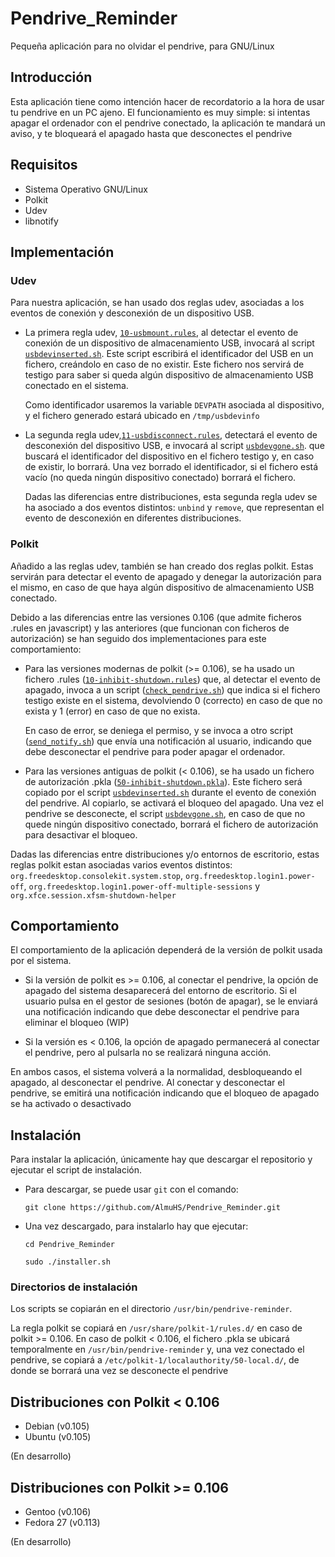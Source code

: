 # Pendrive_Reminder
Pequeña aplicación para no olvidar el pendrive, para GNU/Linux

## Introducción
Esta aplicación tiene como intención hacer de recordatorio a la hora de usar tu pendrive en un PC ajeno.
El funcionamiento es muy simple: si intentas apagar el ordenador con el pendrive conectado, la aplicación te mandará un aviso, y te bloqueará el apagado hasta que desconectes el pendrive

## Requisitos
- Sistema Operativo GNU/Linux
- Polkit
- Udev
- libnotify

## Implementación

### Udev
Para nuestra aplicación, se han usado dos reglas udev, asociadas a los eventos de conexión y desconexión de un dispositivo USB.

- La primera regla udev, [`10-usbmount.rules`](https://github.com/AlmuHS/Pendrive_Reminder/blob/master/udev-rules/10-usbmount.rules), al detectar el evento de conexión de un dispositivo de almacenamiento USB, invocará al script [`usbdevinserted.sh`](https://github.com/AlmuHS/Pendrive_Reminder/blob/master/aux_scripts/usbdevinserted.sh). Este script escribirá el identificador del USB en un fichero, creándolo en caso de no existir.
Este fichero nos servirá de testigo para saber si queda algún dispositivo de almacenamiento USB conectado en el sistema.

	Como identificador usaremos la variable `DEVPATH` asociada al dispositivo, y el fichero generado estará ubicado en `/tmp/usbdevinfo`


- La segunda regla udev,[`11-usbdisconnect.rules`](https://github.com/AlmuHS/Pendrive_Reminder/blob/master/udev-rules/11-usbdisconnect.rules), detectará el evento de desconexión del dispositivo USB, e invocará al script [`usbdevgone.sh`](https://github.com/AlmuHS/Pendrive_Reminder/blob/master/aux_scripts/usbdevgone.sh). que buscará el identificador del dispositivo en el fichero testigo y, en caso de existir, lo borrará. Una vez borrado el identificador, si el fichero está vacío (no queda ningún dispositivo conectado) borrará el fichero.

	Dadas las diferencias entre distribuciones, esta segunda regla udev se ha asociado a dos eventos distintos: `unbind` y `remove`, que representan el evento de desconexión en diferentes distribuciones.

### Polkit
Añadido a las reglas udev, también se han creado dos reglas polkit. Estas servirán para detectar el evento de apagado y denegar la autorización para el mismo, en caso de que haya algún dispositivo de almacenamiento USB conectado.

Debido a las diferencias entre las versiones 0.106 (que admite ficheros .rules en javascript) y las anteriores (que funcionan con ficheros de autorización) se han seguido dos implementaciones para este comportamiento:


- Para las versiones modernas de polkit (>= 0.106), se ha usado un fichero .rules ([`10-inhibit-shutdown.rules`](https://github.com/AlmuHS/Pendrive_Reminder/blob/master/polkit-rules/10-inhibit-shutdown.rules)) que, al detectar el evento de apagado, invoca a un script ([`check_pendrive.sh`](https://github.com/AlmuHS/Pendrive_Reminder/blob/master/aux_scripts/check_pendrive.sh)) que indica si el fichero testigo existe en el sistema, devolviendo 0 (correcto) en caso de que no exista y 1 (error) en caso de que no exista.

	En caso de error, se deniega el permiso, y se invoca a otro script ([`send_notify.sh`](https://github.com/AlmuHS/Pendrive_Reminder/blob/master/aux_scripts/send_notify.sh)) que envía una notificación al usuario, indicando que debe desconectar el pendrive para poder apagar el ordenador.
	
- Para las versiones antiguas de polkit (< 0.106), se ha usado un fichero de autorización .pkla ([`50-inhibit-shutdown.pkla`](https://github.com/AlmuHS/Pendrive_Reminder/blob/master/polkit-rules/50-inhibit-shutdown.pkla)).
		Este fichero será copiado por el script [`usbdevinserted.sh`](https://github.com/AlmuHS/Pendrive_Reminder/blob/master/aux_scripts/usbdevinserted.sh) durante el evento de conexión del pendrive. Al copiarlo, se activará el bloqueo del apagado.
		Una vez el pendrive se desconecte, el script [`usbdevgone.sh`](https://github.com/AlmuHS/Pendrive_Reminder/blob/master/aux_scripts/usbdevgone.sh), en caso de que no quede ningún dispositivo conectado, borrará el fichero de autorización para desactivar el bloqueo.
		
Dadas las diferencias entre distribuciones y/o entornos de escritorio, estas reglas polkit estan asociadas varios eventos distintos: `org.freedesktop.consolekit.system.stop`, `org.freedesktop.login1.power-off`, `org.freedesktop.login1.power-off-multiple-sessions` y `org.xfce.session.xfsm-shutdown-helper` 

## Comportamiento
El comportamiento de la aplicación dependerá de la versión de polkit usada por el sistema.

- Si la versión de polkit es >= 0.106, al conectar el pendrive, la opción de apagado del sistema desaparecerá del entorno de escritorio. Si el usuario pulsa en el gestor de sesiones (botón de apagar), se le enviará una notificación indicando que debe desconectar el pendrive para eliminar el bloqueo (WIP)

- Si la versión es < 0.106, la opción de apagado permanecerá al conectar el pendrive, pero al pulsarla no se realizará ninguna acción.

En ambos casos, el sistema volverá a la normalidad, desbloqueando el apagado, al desconectar el pendrive.
Al conectar y desconectar el pendrive, se emitirá una notificación indicando que el bloqueo de apagado se ha activado o desactivado

## Instalación

Para instalar la aplicación, únicamente hay que descargar el repositorio y ejecutar el script de instalación.

- Para descargar, se puede usar `git` con el comando:

	`git clone https://github.com/AlmuHS/Pendrive_Reminder.git`
	
- Una vez descargado, para instalarlo hay que ejecutar:

	`cd Pendrive_Reminder`
	
	`sudo ./installer.sh`

### Directorios de instalación

Los scripts se copiarán en el directorio `/usr/bin/pendrive-reminder`. 

La regla polkit se copiará en `/usr/share/polkit-1/rules.d/` en caso de polkit >= 0.106. 
En caso de polkit < 0.106, el fichero .pkla se ubicará temporalmente en `/usr/bin/pendrive-reminder` y, una vez conectado el pendrive, se copiará a `/etc/polkit-1/localauthority/50-local.d/`, de donde se borrará una vez se desconecte el pendrive


## Distribuciones con Polkit < 0.106
- Debian (v0.105)
- Ubuntu  (v0.105)

(En desarrollo)

## Distribuciones con Polkit >= 0.106
- Gentoo (v0.106)
- Fedora 27 (v0.113)

(En desarrollo)
